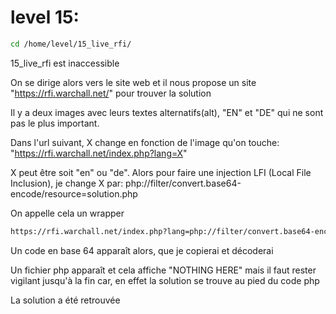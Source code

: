 # level 15: 
```sh
cd /home/level/15_live_rfi/
```
15_live_rfi est inaccessible

On se dirige alors vers le site web et il nous propose un site "https://rfi.warchall.net/" pour trouver la solution

Il y a deux images avec leurs textes alternatifs(alt), "EN" et "DE" qui ne sont pas le plus important.

Dans l'url suivant, X change en fonction de l'image qu'on touche: "https://rfi.warchall.net/index.php?lang=X"

X peut être soit "en" ou "de". Alors pour faire une injection LFI (Local File Inclusion), je change X par: php://filter/convert.base64-encode/resource=solution.php

On appelle cela un wrapper
```sh
https://rfi.warchall.net/index.php?lang=php://filter/convert.base64-encode/resource=solution.php
```
Un code en base 64 apparaît alors, que je copierai et décoderai

Un fichier php apparaît et cela affiche "NOTHING HERE" mais il faut rester vigilant jusqu'à la fin car, en effet la solution se trouve au pied du code php

La solution a été retrouvée
